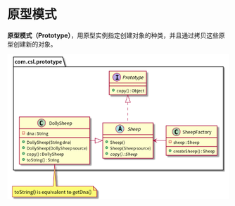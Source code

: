 # 原型模式

**原型模式（Prototype）**，用原型实例指定创建对象的种类，并且通过拷贝这些原型创建新的对象。

![原型模式（Prototype）](./etc/prototype.png)
